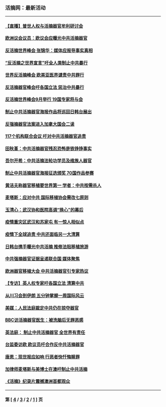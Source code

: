 ### 活摘网：最新活动
---
#### [【直播】普世人权与活摘器官牟利研讨会](../../pages/nf5883/n13425146.md?05090430) 
#### [欧洲议会议员：欧议会应曝光中共活摘器官](../../pages/nf5883/n13336571.md?05090430) 
#### [反活摘世界峰会 张锦华：媒体应报导事实真相](../../pages/nf5883/n13278502.md?05090430) 
#### [“反活摘之世界宣言”吁全人类制止中共暴行](../../pages/nf5883/n13259730.md?05090430) 
#### [世界反活摘峰会 欧美亚医界谴责中共罪行](../../pages/nf5883/n13253550.md?05090430) 
#### [反活摘器官峰会吁各国立法 惩治中共暴行](../../pages/nf5883/n13245052.md?05090430) 
#### [反活摘世界峰会9月举行 19国专家将与会](../../pages/nf5883/n13201492.md?05090430) 
#### [制止中共活摘器官海报作品将巡回日韩台展出](../../pages/nf5883/n13177791.md?05090430) 
#### [反强摘器官法案进入加拿大国会二读](../../pages/nf5883/n13033450.md?05090430) 
#### [117个机构联合会议 吁对中共活摘器官追责](../../pages/nf5883/n12775087.md?05090430) 
#### [田秋堇：中共活摘器官残忍恐怖是铁铮铮事实](../../pages/nf5883/n12702148.md?05090430) 
#### [吾尔开希：中共活摘法轮功学员及维族人器官](../../pages/nf5883/n12693197.md?05090430) 
#### [制止中共活摘器官海报征选颁奖 70国作品参赛](../../pages/nf5883/n12692050.md?05090430) 
#### [黄洁夫称器官移植要世界第一 学者：中共按需杀人](../../pages/nf5883/n12572329.md?05090430) 
#### [麦塔斯：应对中共 国际移植协会需改七原则](../../pages/nf5883/n12514711.md?05090430) 
#### [玉清心：武汉协和医院高调“换心”的幕后](../../pages/nf5883/n12298730.md?05090430) 
#### [疫情重灾区武汉和苏家屯 有一惊人相似点](../../pages/nf5883/n12150824.md?05090430) 
#### [疫情下全球追责 中共还面临另一大清算](../../pages/nf5883/n12070397.md?05090430) 
#### [日韩台携手曝光中共活摘 推修法阻移植旅游](../../pages/nf5883/n11712046.md?05090430) 
#### [中共强摘器官证据呈递联合国 媒体聚焦](../../pages/nf5883/n11546426.md?05090430) 
#### [欧洲器官移植大会 中共活摘器官引专家热议](../../pages/nf5883/n11539095.md?05090430) 
#### [【专访】英人权专家吁各国立法 清算中共](../../pages/nf5883/n11367315.md?05090430) 
#### [从川习会到伊朗 五分钟掌握一周国际风云](../../pages/nf5883/n11338520.md?05090430) 
#### [美媒：人民法庭裁定中共仍在掠夺器官](../../pages/nf5883/n11334897.md?05090430) 
#### [BBC访活摘器官医生：被洗脑后无罪恶感](../../pages/nf5883/n11335935.md?05090430) 
#### [英法庭： 制止中共活摘器官 全世界有责任](../../pages/nf5883/n11330691.md?05090430) 
#### [台监委访欧 欧议员吁合作反中共活摘器官](../../pages/nf5883/n11109190.md?05090430) 
#### [唐恩：现世报应如响 行恶者快忏悔赎罪](../../pages/nf5883/n11104016.md?05090430) 
#### [加律师麦塔斯与美博士在澳吁制止中共活摘](../../pages/nf5883/n10724764.md?05090430) 
#### [《活摘》纪录片震撼澳洲首都观众](../../pages/nf5883/n10722747.md?05090430) 

---
#### 第 [ [4](./4.md?05090430) / [3](./3.md?05090430) / [2](./2.md?05090430) / [1](./1.md?05090430) ] 页
